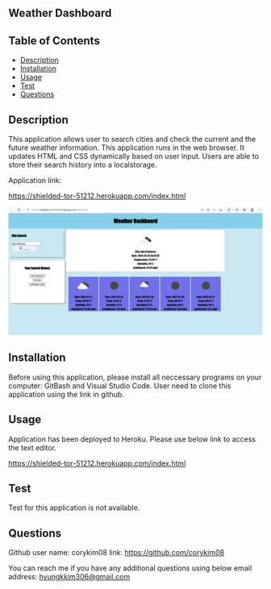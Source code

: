 ## Weather Dashboard



  ## Table of Contents
  * [Description](#description)
  * [Installation](#installation)
  * [Usage](#usage)
  * [Test](#test)
  * [Questions](#questions)
  
  ## Description
  This application allows user to search cities and check the current and the future weather information. This application runs in the web browser. It updates HTML and CSS dynamically based on user input. Users are able to store their search history into a localstorage.
  
  Application link:

  https://shielded-tor-51212.herokuapp.com/index.html

  ![weatherdashboardimg](./assets/img/weatherdashboardimg.png)

  ## Installation
  Before using this application, please install all neccessary programs on your computer: GitBash and Visual Studio Code. User need to clone this application using the link in github.

  ## Usage
  Application has been deployed to Heroku. Please use below link to access the text editor.
  
  https://shielded-tor-51212.herokuapp.com/index.html
  

  ## Test
  Test for this application is not available.

  ## Questions
  Github user name: corykim08
  link: https://github.com/corykim08

  You can reach me if you have any additional questions using below email address:
    hyungkkim306@gmail.com